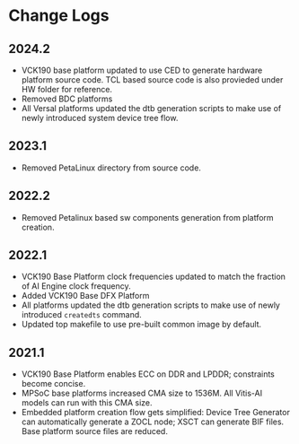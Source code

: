 # Change Logs
## 2024.2
- VCK190 base platform updated to use CED to generate hardware platform source code. TCL based source code is also provieded under HW folder for reference.
- Removed BDC platforms
- All Versal platforms updated the dtb generation scripts to make use of newly introduced system device tree flow. 

## 2023.1

- Removed PetaLinux directory from source code.

## 2022.2

- Removed Petalinux based sw components generation from platform creation.

## 2022.1

- VCK190 Base Platform clock frequencies updated to match the fraction of AI Engine clock frequency.
- Added VCK190 Base DFX Platform
- All platforms updated the dtb generation scripts to make use of newly introduced `createdts` command.
- Updated top makefile to use pre-built common image by default.

## 2021.1

- VCK190 Base Platform enables ECC on DDR and LPDDR; constraints become concise.
- MPSoC base platforms increased CMA size to 1536M. All Vitis-AI models can run with this CMA size.
- Embedded platform creation flow gets simplified: Device Tree Generator can automatically generate a ZOCL node; XSCT can generate BIF files. Base platform source files are reduced.
